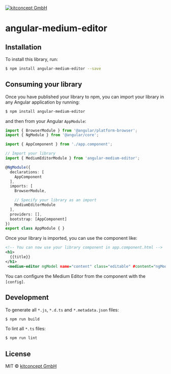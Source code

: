 [![kitconcept GmbH](https://kitconcept.com/logo.png)](https://kitconcept.com)

# angular-medium-editor

## Installation

To install this library, run:

```bash
$ npm install angular-medium-editor --save
```

## Consuming your library

Once you have published your library to npm, you can import your library in any Angular application by running:

```bash
$ npm install angular-medium-editor
```

and then from your Angular `AppModule`:

```typescript
import { BrowserModule } from '@angular/platform-browser';
import { NgModule } from '@angular/core';

import { AppComponent } from './app.component';

// Import your library
import { MediumEditorModule } from 'angular-medium-editor';

@NgModule({
  declarations: [
    AppComponent
  ],
  imports: [
    BrowserModule,

    // Specify your library as an import
    MediumEditorModule
  ],
  providers: [],
  bootstrap: [AppComponent]
})
export class AppModule { }
```

Once your library is imported, you can use the component like:

```xml
<!-- You can now use your library component in app.component.html -->
<h1>
  {{title}}
</h1>
 <medium-editor ngModel name="content" class="editable" #content="ngModel" [config]="getConfig()"></medium-editor>

```
You can configure the Medium Editor from the component with the `[config]`.

## Development

To generate all `*.js`, `*.d.ts` and `*.metadata.json` files:

```bash
$ npm run build
```

To lint all `*.ts` files:

```bash
$ npm run lint
```

## License

MIT © [kitconcept GmbH](mailto:info@kitconcept.com)
